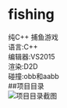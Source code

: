 # fishing
纯C++ 捕鱼游戏  
语言:C++  
编辑器:VS2015  
渲染:D2D  
碰撞:obb和aabb    
##项目目录  
![项目目录截图](https://raw.githubusercontent.com/yinhui1129754/fishing/master/img/pro/m.png)  